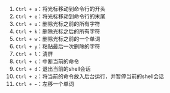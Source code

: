 1. `Ctrl + a`：将光标移动到命令行的开头
2. `Ctrl + e`：将光标移动到命令行的末尾
3. `Ctrl + u`：删除光标之前的所有字符
4. `Ctrl + k`：删除光标之后的所有字符
5. `Ctrl + w`：删除光标之前的一个单词
6. `Ctrl + y`：粘贴最后一次删除的字符
7. `Ctrl + l`：清屏
8. `Ctrl + c`：中断当前的命令
9. `Ctrl + d`：退出当前的shell会话
10. `Ctrl + z`：将当前的命令放入后台运行，并暂停当前的shell会话
11. `Ctrl + ←`：左移一个单词